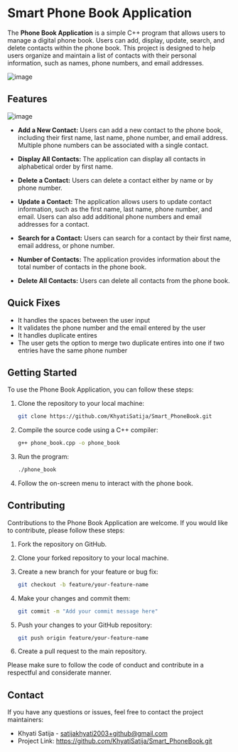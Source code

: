 # Smart Phone Book Application

The **Phone Book Application** is a simple C++ program that allows users to manage a digital phone book. Users can add, display, update, search, and delete contacts within the phone book. This project is designed to help users organize and maintain a list of contacts with their personal information, such as names, phone numbers, and email addresses.


![image](https://github.com/KhyatiSatija/Smart_PhoneBook/assets/114605066/391a2d93-0cd2-4060-90e6-9e63ab3ba20a)

## Features
![image](https://github.com/KhyatiSatija/Smart_PhoneBook/assets/114605066/3350b553-afcd-4448-adf8-31d511726068)

 

- **Add a New Contact:** Users can add a new contact to the phone book, including their first name, last name, phone number, and email address. Multiple phone numbers can be associated with a single contact.

- **Display All Contacts:** The application can display all contacts in alphabetical order by first name.

- **Delete a Contact:** Users can delete a contact either by name or by phone number.

- **Update a Contact:** The application allows users to update contact information, such as the first name, last name, phone number, and email. Users can also add additional phone numbers and email addresses for a contact.

- **Search for a Contact:** Users can search for a contact by their first name, email address, or phone number.

- **Number of Contacts:** The application provides information about the total number of contacts in the phone book.

- **Delete All Contacts:** Users can delete all contacts from the phone book.

## Quick Fixes
- It handles the spaces between the user input
- It validates the phone number and the email entered by the user
- It handles duplicate entires
- The user gets the option to merge two duplicate entires into one if two entries have the same phone number

## Getting Started

To use the Phone Book Application, you can follow these steps:

1. Clone the repository to your local machine:

   ```bash
   git clone https://github.com/KhyatiSatija/Smart_PhoneBook.git
   ```

2. Compile the source code using a C++ compiler:

   ```bash
   g++ phone_book.cpp -o phone_book
   ```

3. Run the program:

   ```bash
   ./phone_book
   ```

4. Follow the on-screen menu to interact with the phone book.

## Contributing

Contributions to the Phone Book Application are welcome. If you would like to contribute, please follow these steps:

1. Fork the repository on GitHub.

2. Clone your forked repository to your local machine.

3. Create a new branch for your feature or bug fix:

   ```bash
   git checkout -b feature/your-feature-name
   ```

4. Make your changes and commit them:

   ```bash
   git commit -m "Add your commit message here"
   ```

5. Push your changes to your GitHub repository:

   ```bash
   git push origin feature/your-feature-name
   ```

6. Create a pull request to the main repository.

Please make sure to follow the code of conduct and contribute in a respectful and considerate manner.

## Contact

If you have any questions or issues, feel free to contact the project maintainers:

- Khyati Satija - satijakhyati2003+github@gmail.com
- Project Link: https://github.com/KhyatiSatija/Smart_PhoneBook.git
